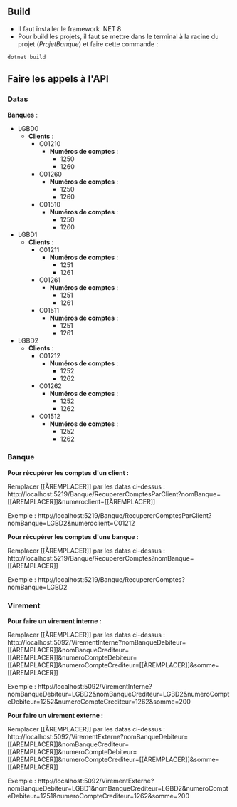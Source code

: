 ## Build
- Il faut installer le framework .NET 8
- Pour build les projets, il faut se mettre dans le terminal à la racine du projet (*ProjetBanque*) et faire cette commande :
```shell
dotnet build
```

## Faire les appels à l'API 
### Datas
**Banques** :
- LGBD0
	- **Clients** :
		- C01210
			- **Numéros de comptes** :
				- 1250
				- 1260
		- C01260
			-  **Numéros de comptes** :
				- 1250
				- 1260
		- C01510
			-  **Numéros de comptes** :
				- 1250
				- 1260
- LGBD1
	- **Clients** :
		- C01211
			- **Numéros de comptes** :
				- 1251
				- 1261
		- C01261
			-  **Numéros de comptes** :
				- 1251
				- 1261
		- C01511
			-  **Numéros de comptes** :
				- 1251
				- 1261
- LGBD2
	- **Clients** :
		- C01212
			- **Numéros de comptes** :
				- 1252
				- 1262
		- C01262
			-  **Numéros de comptes** :
				- 1252
				- 1262
		- C01512
			-  **Numéros de comptes** :
				- 1252
				- 1262
### Banque
**Pour récupérer les comptes d'un client :**

Remplacer \[\[ÀREMPLACER]] par les datas ci-dessus :
http://localhost:5219/Banque/RecupererComptesParClient?nomBanque=[[ÀREMPLACER]]&numeroclient=[[ÀREMPLACER]]

Exemple : http://localhost:5219/Banque/RecupererComptesParClient?nomBanque=LGBD2&numeroclient=C01212

**Pour récupérer les comptes d'une banque :**

Remplacer \[\[ÀREMPLACER]] par les datas ci-dessus :
http://localhost:5219/Banque/RecupererComptes?nomBanque=[[ÀREMPLACER]]

Exemple : http://localhost:5219/Banque/RecupererComptes?nomBanque=LGBD2

### Virement
**Pour faire un virement interne :**

Remplacer \[\[ÀREMPLACER]] par les datas ci-dessus :
http://localhost:5092/VirementInterne?nomBanqueDebiteur=[[ÀREMPLACER]]&nomBanqueCrediteur=[[ÀREMPLACER]]&numeroCompteDebiteur=[[ÀREMPLACER]]&numeroCompteCrediteur=[[ÀREMPLACER]]&somme=[[ÀREMPLACER]]

Exemple : http://localhost:5092/VirementInterne?nomBanqueDebiteur=LGBD2&nomBanqueCrediteur=LGBD2&numeroCompteDebiteur=1252&numeroCompteCrediteur=1262&somme=200

**Pour faire un virement externe :**

Remplacer \[\[ÀREMPLACER]] par les datas ci-dessus :
http://localhost:5092/VirementExterne?nomBanqueDebiteur=[[ÀREMPLACER]]&nomBanqueCrediteur=[[ÀREMPLACER]]&numeroCompteDebiteur=[[ÀREMPLACER]]&numeroCompteCrediteur=[[ÀREMPLACER]]&somme=[[ÀREMPLACER]]

Exemple : http://localhost:5092/VirementExterne?nomBanqueDebiteur=LGBD1&nomBanqueCrediteur=LGBD2&numeroCompteDebiteur=1251&numeroCompteCrediteur=1262&somme=200
